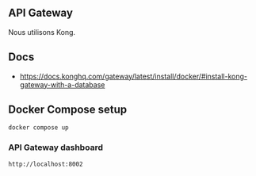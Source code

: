 ## API Gateway
Nous utilisons Kong.
## Docs
- https://docs.konghq.com/gateway/latest/install/docker/#install-kong-gateway-with-a-database

## Docker Compose setup
````shell
docker compose up
````

### API Gateway dashboard
```shell
http://localhost:8002
```